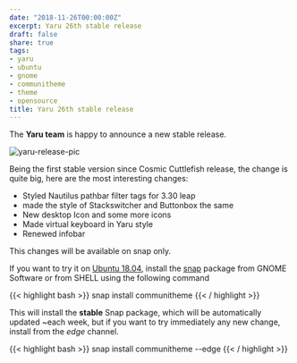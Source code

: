 ```yaml
---
date: "2018-11-26T00:00:00Z"
excerpt: Yaru 26th stable release
draft: false
share: true
tags:
- yaru
- ubuntu
- gnome
- communitheme
- theme
- opensource
title: Yaru 26th stable release
---
```


The **Yaru team** is happy to announce a new stable release.

![yaru-release-pic](/images/ubuntu-yaru.png)

Being the first stable version since Cosmic Cuttlefish release, the change is quite big, here are the most interesting changes:

- Styled Nautilus pathbar filter tags for 3.30 leap
- made the style of Stackswitcher and Buttonbox the same
- New desktop Icon and some more icons
- Made virtual keyboard in Yaru style
- Renewed infobar

This changes will be available on snap only.

If you want to try it on [Ubuntu 18.04](https://www.ubuntu.com/download/desktop), install the [snap](https://snapcraft.io/communitheme) package from GNOME Software or from SHELL using the following command

{{< highlight bash >}}
snap install communitheme
{{< / highlight >}}

This will install the **stable** Snap package, which will be automatically updated ~each week, but if you want to try immediately any new change, install from the *edge* channel.

{{< highlight bash >}}
snap install communitheme --edge
{{< / highlight >}}
